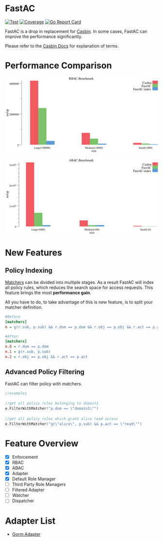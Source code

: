# FastAC

[![Test](https://github.com/abichinger/fastac/actions/workflows/test.yml/badge.svg?branch=main)](https://codecov.io/gh/abichinger/fastac)
[![Coverage](https://img.shields.io/codecov/c/github/abichinger/fastac)](https://codecov.io/gh/abichinger/fastac)
[![Go Report Card](https://goreportcard.com/badge/github.com/abichinger/fastac)](https://goreportcard.com/report/github.com/abichinger/fastac)

FastAC is a drop in replacement for [Casbin](https://github.com/casbin/casbin). In some cases, FastAC can improve the performance significantly.

Please refer to the [Casbin Docs](https://casbin.org/docs/en/how-it-works) for explanation of terms.

# Performance Comparison

![RBAC Benchmark](./bench/RBAC_op.svg)

![ABAC Benchmark](./bench/ABAC_op.svg)

# New Features

## Policy Indexing

[Matchers](https://casbin.org/docs/en/syntax-for-models#matchers) can be divided into multiple stages. As a result FastAC will index all policy rules, which reduces the search space for access requests. This feature brings the most **performance gain**.

All you have to do, to take advantage of this is new feature, is to split your matcher definition.

```ini
#Before
[matchers]
m = g(r.sub, p.sub) && r.dom == p.dom && r.obj == p.obj && r.act == p.act
```

```ini
#After
[matchers]
m.0 = r.dom == p.dom
m.1 = g(r.sub, p.sub)
m.2 = r.obj == p.obj && r.act == p.act
```

## Advanced Policy Filtering

FastAC can filter policy with matchers. 

```go
//examples

//get all policy rules belonging to domain1
e.FilterWithMatcher("p.dom == \"domain1\"")

//get all policy rules which grant alice read access
e.FilterWithMatcher("g(\"alice\", p.sub) && p.act == \"read\"")
```

# Feature Overview

- [x] Enforcement
- [x] RBAC
- [x] ABAC
- [x] Adapter
- [x] Default Role Manager
- [ ] Third Party Role Managers
- [ ] Filtered Adapter
- [ ] Watcher
- [ ] Dispatcher

# Adapter List

- [Gorm Adapter](https://github.com/abichinger/gorm-adapter)
